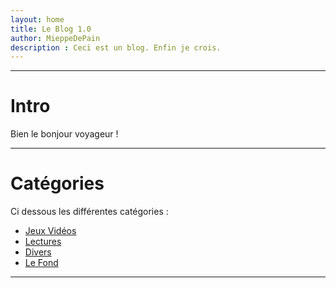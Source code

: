 ```yaml
---
layout: home
title: Le Blog 1.0
author: MieppeDePain
description : Ceci est un blog. Enfin je crois.
---
```


---
# Intro
Bien le bonjour voyageur !

---
# Catégories
Ci dessous les différentes catégories :
- [Jeux Vidéos](categories/jeux_videos.md)
- [Lectures](categories/lectures.md)
- [Divers](categories/divers.md)
- [Le Fond](categories/le_fond.md)

--- 